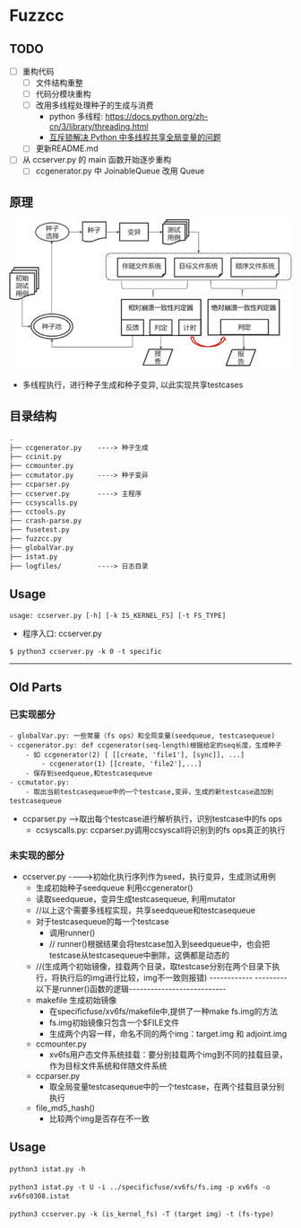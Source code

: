 # Fuzzcc

## TODO

- [ ] 重构代码
    - [ ] 文件结构重整
    - [ ] 代码分模块重构
    - [ ] 改用多线程处理种子的生成与消费
        - python 多线程: https://docs.python.org/zh-cn/3/library/threading.html
        - [互斥锁解决 Python 中多线程共享全局变量的问题](https://zhuanlan.zhihu.com/p/259969195)
    - [ ] 更新README.md
- [ ] 从 ccserver.py 的 main 函数开始逐步重构
    - [ ] ccgenerator.py 中 JoinableQueue 改用 Queue

## 原理

![principle](principle.png)

- 多线程执行，进行种子生成和种子变异, 以此实现共享testcases

## 目录结构

```
.
├── ccgenerator.py    ----> 种子生成
├── ccinit.py
├── ccmounter.py
├── ccmutator.py      ----> 种子变异
├── ccparser.py
├── ccserver.py       ----> 主程序
├── ccsyscalls.py
├── cctools.py
├── crash-parse.py
├── fusetest.py
├── fuzzcc.py
├── globalVar.py
├── istat.py
├── logfiles/         ----> 日志目录
```

## Usage

```shell
usage: ccserver.py [-h] [-k IS_KERNEL_FS] [-t FS_TYPE]
```

- 程序入口: ccserver.py

```shell
$ python3 ccserver.py -k 0 -t specific
```

---

## Old Parts

### 已实现部分


    - globalVar.py: 一些常量（fs ops）和全局变量(seedqueue, testcasequeue)
    - ccgenerator.py: def ccgenerator(seq-length)根据给定的seq长度，生成种子
        - 如 ccgenerator(2) [ [[create, 'file1'], [sync]], ...]
            - ccgenerator(1) [[create, 'file2'],...]
        - 保存到seedqueue,和testcasequeue
    - ccmutator.py: 
        - 取出当前testcasequeue中的一个testcase,变异，生成的新testcase追加到testcasequeue

- ccparser.py -->取出每个testcase进行解析执行，识别testcase中的fs ops
    - ccsyscalls.py: ccparser.py调用ccsyscall将识别到的fs ops真正的执行

### 未实现的部分
- ccserver.py ---->初始化执行序列作为seed，执行变异，生成测试用例
    - 生成初始种子seedqueue 利用ccgenerator() 
    - 读取seedqueue，变异生成testcasequeue, 利用mutator
    - //以上这个需要多线程实现，共享seedqueue和testcasequeue
    - 对于testcasequeue的每一个testcase
      - 调用runner()
      - // runner()根据结果会将testcase加入到seedqueue中，也会把testcase从testcasequeue中删除，这俩都是动态的  
    - //(生成两个初始镜像，挂载两个目录，取testcase分别在两个目录下执行，将执行后的img进行比较，img不一致则报错)
    ------------ --------- 以下是runner()函数的逻辑---------------------------
    - makefile 生成初始镜像
        - 在specificfuse/xv6fs/makefile中,提供了一种make fs.img的方法
        - fs.img初始镜像只包含一个$FILE文件
        - 生成两个内容一样，命名不同的两个img：target.img 和 adjoint.img
    - ccmounter.py 
        - xv6fs用户态文件系统挂载：要分别挂载两个img到不同的挂载目录，作为目标文件系统和伴随文件系统
    - ccparser.py
        - 取全局变量testcasequeue中的一个testcase，在两个挂载目录分别执行
    - file_md5_hash()
        - 比较两个img是否存在不一致


## Usage

```shell
python3 istat.py -h

python3 istat.py -t U -i ../specificfuse/xv6fs/fs.img -p xv6fs -o xv6fs0308.istat

python3 ccserver.py -k (is_kernel_fs) -T (target img) -t (fs-type) 
```

